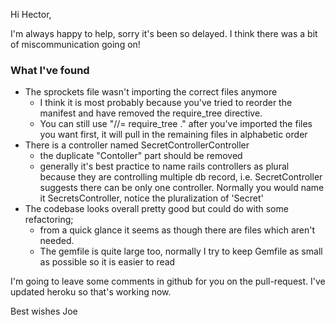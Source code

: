 Hi Hector,

I'm always happy to help, sorry it's been so delayed. I think there was a
bit of miscommunication going on!

### What I've found

* The sprockets file wasn't importing the correct files anymore
  * I think it is most probably because you've tried to reorder the
    manifest and have removed the require_tree directive.
  * You can still use "//= require_tree ." after you've imported the
    files you want first, it will pull in the remaining files in
    alphabetic order
* There is a controller named SecretControllerController
  * the duplicate "Contoller" part should be removed
  * generally it's best practice to name rails controllers as plural
    because they are controlling multiple db record, i.e.
    SecretController suggests there can be only one controller. Normally
    you would name it SecretsController, notice the pluralization of
    'Secret'
* The codebase looks overall pretty good but could do with some
  refactoring;
  * from a quick glance it seems as though there are files
  which aren't needed.
  * The gemfile is quite large too, normally I try to
  keep Gemfile as small as possible so it is easier to read

I'm going to leave some comments in github for you on the pull-request.
I've updated heroku so that's working now.

Best wishes
Joe
